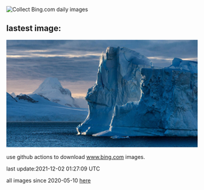 ![Collect Bing.com daily images](https://github.com/counter2015/bing-daily-images/workflows/Collect%20Bing.com%20daily%20images/badge.svg)
## lastest image:
![](images/CuvervilleIsland.jpg)

use github actions to download www.bing.com images.

last update:2021-12-02 01:27:09 UTC

all images since 2020-05-10 [here](https://github.com/counter2015/bing-daily-images/tree/master/images) 
